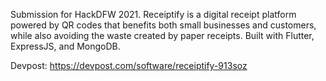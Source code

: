 Submission for HackDFW 2021. Receiptify is a digital receipt platform powered by QR codes that benefits both small businesses and customers, while also avoiding the waste created by paper receipts. Built with Flutter, ExpressJS, and MongoDB.

Devpost: https://devpost.com/software/receiptify-913soz
